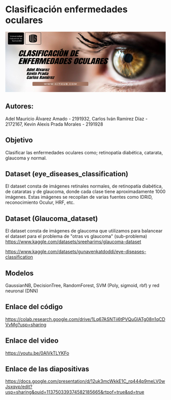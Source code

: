 # Clasificación enfermedades oculares
<img src="banner-ocular.png">

## Autores:

Adel Mauricio Álvarez Amado - 2191932, Carlos Iván Ramirez Díaz - 2172167, Kevin Alexis Prada Morales - 2191928

## Objetivo
Clasificar las enfermedades oculares como; retinopatía diabética, catarata, glaucoma y normal.

## Dataset (eye_diseases_classification)
El dataset consta de imágenes retinales normales, de retinopatía diabética, de cataratas y de glaucoma, donde cada clase tiene aproximadamente 1000 imágenes. Estas imágenes se recopilan de varias fuentes como IDRiD, reconocimiento Oculur, HRF, etc.

## Dataset (Glaucoma_dataset)
El dataset consta de imágenes de glaucoma que utilizamos para balancear el dataset para el problema de "otras vs glaucoma" (sub-problema)
https://www.kaggle.com/datasets/sreeharims/glaucoma-dataset

https://www.kaggle.com/datasets/gunavenkatdoddi/eye-diseases-classification

## Modelos
GaussianNB, DecisionTree, RandomForest, SVM (Poly, sigmoid, rbf) y red neuronal (DNN)

## Enlace del código
https://colab.research.google.com/drive/1Lq67ASNTii6tPVQuGlATg08n1qCDVvMg?usp=sharing

## Enlace del video
https://youtu.be/0AlVkTLYKFo

## Enlace de las diapositivas
https://docs.google.com/presentation/d/12uk3mcWkkE1C_rq444p9meLV0wJsxqvp/edit?usp=sharing&ouid=113750339374582185665&rtpof=true&sd=true
